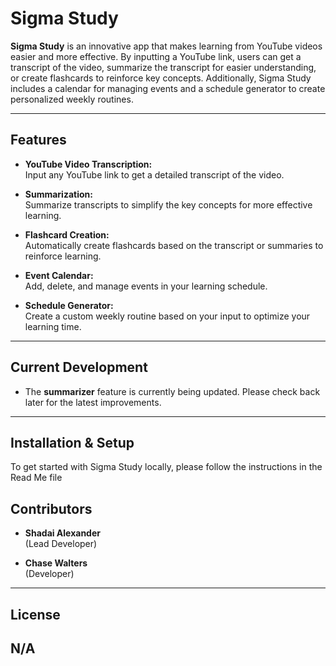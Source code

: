 

# Sigma Study

**Sigma Study** is an innovative app that makes learning from YouTube videos easier and more effective. By inputting a YouTube link, users can get a transcript of the video, summarize the transcript for easier understanding, or create flashcards to reinforce key concepts. Additionally, Sigma Study includes a calendar for managing events and a schedule generator to create personalized weekly routines.

---

## **Features**

- **YouTube Video Transcription:**  
  Input any YouTube link to get a detailed transcript of the video.
  
- **Summarization:**  
  Summarize transcripts to simplify the key concepts for more effective learning. 

- **Flashcard Creation:**  
  Automatically create flashcards based on the transcript or summaries to reinforce learning.

- **Event Calendar:**  
  Add, delete, and manage events in your learning schedule.

- **Schedule Generator:**  
  Create a custom weekly routine based on your input to optimize your learning time.

---

## **Current Development**

- The **summarizer** feature is currently being updated. Please check back later for the latest improvements.

---

## **Installation & Setup**

To get started with Sigma Study locally, please follow the instructions in the Read Me file
## **Contributors**

- **Shadai Alexander**  
  (Lead Developer)

- **Chase Walters**  
  (Developer)

---
## **License**

N/A
---
